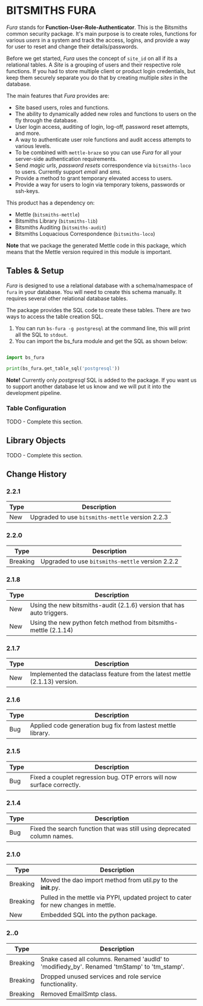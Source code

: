 # BITSMITHS FURA #

*Fura* stands for **Function-User-Role-Authenticator**. This is the Bitsmiths common security package. It's main purpose is to
create roles, functions for various *users* in a system and track the access, logins, and provide a way for user to reset and
change their details/passwords.

Before we get started, *Fura* uses the concept of `site_id` on all if its a relational tables. A *Site* is a grouping of users and
their respective role functions. If you had to store multiple client or product login credentials, but keep them securely separate
you do that by creating multiple *sites* in the database.

The main features that *Fura* provides are:

- Site based users, roles and functions.
- The ability to dynamically added new roles and functions to users on the fly through the database.
- User login access, auditing of login, log-off, password reset attempts, and more.
- A way to authenticate user role functions and audit access attempts to various levels.
- To be combined with `mettle-braze` so you can use *Fura* for all your server-side authentication requirements.
- Send *magic urls*, *password resets* correspondence via `bitsmiths-loco` to users. Currently support *email* and *sms*.
- Provide a method to grant temporary elevated access to users.
- Provide a way for users to login via temporary tokens, passwords or ssh-keys.

This product has a dependency on:

- Mettle (`bitsmiths-mettle`)
- Bitsmiths Library (`bitsmiths-lib`)
- Bitsmiths Auditing (`bitsmiths-audit`)
- Bitsmiths Loquacious Correspondence (`bitsmiths-loco`)


**Note** that we package the generated Mettle code in this package, which means that the Mettle version required in this module is important.

## Tables & Setup ##

*Fura* is designed to use a relational database with a schema/namespace of `fura` in your database. You will need to create this schema manually.
It requires several other relational database tables.

The package provides the SQL code to create these tables. There are two ways to access the table creation SQL.

1. You can run `bs-fura -g postgresql` at the command line, this will print all the SQL to `stdout`.
2. You can import the bs_fura module and get the SQL as shown below:

```python

import bs_fura

print(bs_fura.get_table_sql('postgresql'))

```

**Note!** Currently only *postgresql* SQL is added to the package. If you want us to support another database let
us know and we will put it into the development pipeline.

### Table Configuration ###

TODO - Complete this section.

## Library Objects ##

TODO - Complete this section.


## Change History ##


### 2.2.1 ###

| Type | Description |
| ---- | ----------- |
| New | Upgraded to use `bitsmiths-mettle` version 2.2.3 |


### 2.2.0 ###

| Type | Description |
| ---- | ----------- |
| Breaking | Upgraded to use `bitsmiths-mettle` version 2.2.2 |


### 2.1.8 ###

| Type | Description |
| ---- | ----------- |
| New  | Using the new bitsmiths-audit (2.1.6) version that has auto triggers. |
| New  | Using the new python fetch method from bitsmiths-mettle (2.1.14) |

### 2.1.7 ###

| Type | Description |
| ---- | ----------- |
| New  | Implemented the dataclass feature from the latest mettle (2.1.13) version. |


### 2.1.6 ###

| Type | Description |
| ---- | ----------- |
| Bug  | Applied code generation bug fix from lastest mettle library. |


### 2.1.5 ###

| Type | Description |
| ---- | ----------- |
| Bug  | Fixed a couplet regression bug. OTP errors will now surface correctly. |

### 2.1.4 ###

| Type | Description |
| ---- | ----------- |
| Bug  | Fixed the search function that was still using deprecated column names. |


### 2.1.0 ###

| Type | Description |
| ---- | ----------- |
| Breaking | Moved the dao import method from util.py to the __init__.py. |
| Breaking | Pulled in the mettle via PYPI, updated project to cater for new changes in mettle. |
| New | Embedded SQL into the python package.


### 2..0 ###

| Type | Description |
| ---- | ----------- |
| Breaking | Snake cased all columns. Renamed 'audId' to 'modifiedy_by'. Renamed 'tmStamp' to 'tm_stamp'. |
| Breaking | Dropped unused services and role service functionality. |
| Breaking | Removed EmailSmtp class. |
